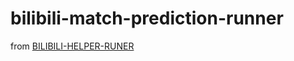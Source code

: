 # bilibili-match-prediction-runner 
from [BILIBILI-HELPER-RUNER](https://github.com/KurenaiRyu/bilibili-helper-runer)
